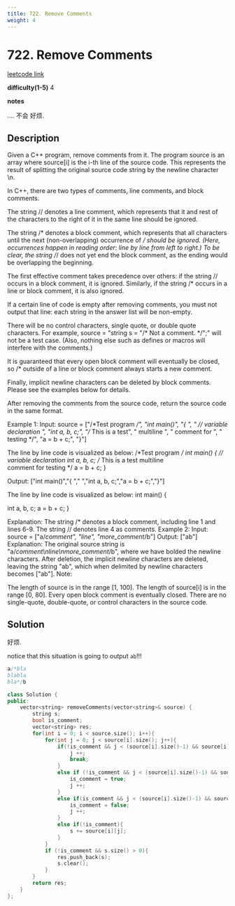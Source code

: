 ```yaml
---
title: 722. Remove Comments
weight: 4
---
```

# 722. Remove Comments

[leetcode link](https://leetcode.com/problems/remove-comments/)

**difficulty(1-5)** 
4

**notes**   

.... 不会 好烦.

## Description

Given a C++ program, remove comments from it. The program source is an array where source[i] is the i-th line of the source code. This represents the result of splitting the original source code string by the newline character \n.

In C++, there are two types of comments, line comments, and block comments.

The string // denotes a line comment, which represents that it and rest of the characters to the right of it in the same line should be ignored.

The string /* denotes a block comment, which represents that all characters until the next (non-overlapping) occurrence of */ should be ignored. (Here, occurrences happen in reading order: line by line from left to right.) To be clear, the string /*/ does not yet end the block comment, as the ending would be overlapping the beginning.

The first effective comment takes precedence over others: if the string // occurs in a block comment, it is ignored. Similarly, if the string /* occurs in a line or block comment, it is also ignored.

If a certain line of code is empty after removing comments, you must not output that line: each string in the answer list will be non-empty.

There will be no control characters, single quote, or double quote characters. For example, source = "string s = "/* Not a comment. */";" will not be a test case. (Also, nothing else such as defines or macros will interfere with the comments.)

It is guaranteed that every open block comment will eventually be closed, so /* outside of a line or block comment always starts a new comment.

Finally, implicit newline characters can be deleted by block comments. Please see the examples below for details.

After removing the comments from the source code, return the source code in the same format.

Example 1:
Input: 
source = ["/*Test program */", "int main()", "{ ", "  // variable declaration ", "int a, b, c;", "/* This is a test", "   multiline  ", "   comment for ", "   testing */", "a = b + c;", "}"]

The line by line code is visualized as below:
/*Test program */
int main()
{ 
  // variable declaration 
int a, b, c;
/* This is a test
   multiline  
   comment for 
   testing */
a = b + c;
}

Output: ["int main()","{ ","  ","int a, b, c;","a = b + c;","}"]

The line by line code is visualized as below:
int main()
{ 
  
int a, b, c;
a = b + c;
}

Explanation: 
The string /* denotes a block comment, including line 1 and lines 6-9. The string // denotes line 4 as comments.
Example 2:
Input: 
source = ["a/*comment", "line", "more_comment*/b"]
Output: ["ab"]
Explanation: The original source string is "a/*comment\nline\nmore_comment*/b", where we have bolded the newline characters.  After deletion, the implicit newline characters are deleted, leaving the string "ab", which when delimited by newline characters becomes ["ab"].
Note:

The length of source is in the range [1, 100].
The length of source[i] is in the range [0, 80].
Every open block comment is eventually closed.
There are no single-quote, double-quote, or control characters in the source code.

## Solution

好烦.

notice that this situation is going to output `ab`!!!

```c++
a/*bla
blabla
bla*/b
```

```c++
class Solution {
public:
    vector<string> removeComments(vector<string>& source) {
        string s;
        bool is_comment;
        vector<string> res;
        for(int i = 0; i < source.size(); i++){
            for(int j = 0; j < source[i].size(); j++){
                if(!is_comment && j < (source[i].size()-1) && source[i][j] == '/' && source[i][j+1] == '/'){
                    j ++;
                    break;
                }
                else if (!is_comment && j < (source[i].size()-1) && source[i][j] == '/' && source[i][j+1] == '*'){
                    is_comment = true;
                    j ++;
                }
                else if(is_comment && j < (source[i].size()-1) && source[i][j] == '*' && source[i][j+1] == '/'){
                    is_comment = false;
                    j ++;
                }
                else if(!is_comment){
                    s += source[i][j];
                }
            }
            if (!is_comment && s.size() > 0){
                res.push_back(s);
                s.clear();
            }
        }
        return res;
    }
};
```